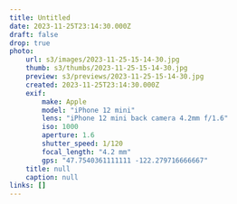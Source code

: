 ```yaml
---
title: Untitled
date: 2023-11-25T23:14:30.000Z
draft: false
drop: true
photo:
    url: s3/images/2023-11-25-15-14-30.jpg
    thumb: s3/thumbs/2023-11-25-15-14-30.jpg
    preview: s3/previews/2023-11-25-15-14-30.jpg
    created: 2023-11-25T23:14:30.000Z
    exif:
        make: Apple
        model: "iPhone 12 mini"
        lens: "iPhone 12 mini back camera 4.2mm f/1.6"
        iso: 1000
        aperture: 1.6
        shutter_speed: 1/120
        focal_length: "4.2 mm"
        gps: "47.7540361111111 -122.279716666667"
    title: null
    caption: null
links: []
---
```

